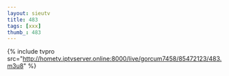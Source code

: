 ```yaml
--- 
layout: sieutv
title: 483
tags: [xxx]
thumb_: 483
---
```

{% include tvpro src="http://hometv.iptvserver.online:8000/live/gorcum7458/85472123/483.m3u8" %} 

